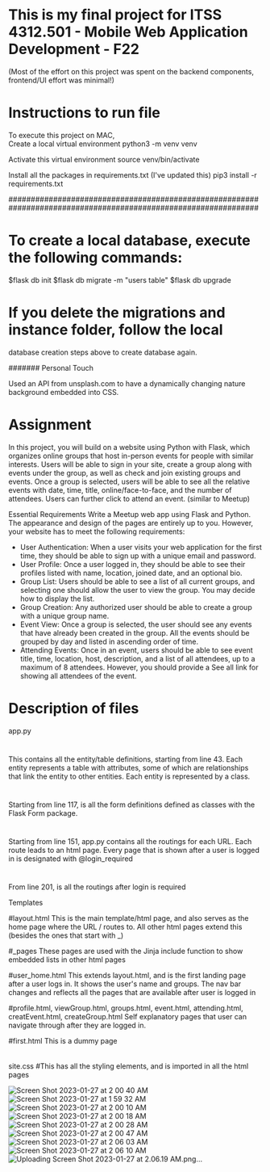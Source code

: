 # This is my final project for ITSS 4312.501 - Mobile Web Application Development - F22

(Most of the effort on this project was spent on the backend components, frontend/UI effort was minimal!)

# Instructions to run file

To execute this project on MAC,  
Create a local virtual environment
python3 -m venv venv

Activate this virtual environment
source venv/bin/activate

Install all the packages in requirements.txt (I've updated this)
pip3 install -r requirements.txt

########################################################
########################################################
# To create a local database, execute the following commands:

$flask db init
$flask db migrate -m "users table"
$flask db upgrade

# If you delete the migrations and instance folder, follow the local
database creation steps above to create database again.

#######
Personal Touch

Used an API from unsplash.com to have a dynamically changing nature 
background embedded into CSS.

# Assignment
In this project, you will build on a website using Python with Flask, which organizes online groups that host in-person events for people with similar interests. Users will be able to sign in your site, create a group along with events under the group, as well as check and join existing groups and events. Once a group is selected, users will be able to see all the relative events with date, time, title, online/face-to-face, and the number of attendees. Users can further click to attend an event. (similar to Meetup)

Essential Requirements
Write a Meetup web app using Flask and Python. The appearance and design of the pages are entirely up to you. However, your website has to meet the following requirements:

- User Authentication: When a user visits your web application for the first time, they should be able to sign up with a unique email and password. 
- User Profile: Once a user logged in, they should be able to see their profiles listed with name, location, joined date, and an optional bio. 
- Group List: Users should be able to see a list of all current groups, and selecting one should allow the user to view the group. You may decide how to display the list.
- Group Creation: Any authorized user should be able to create a group with a unique group name.
- Event View: Once a group is selected, the user should see any events that have already been created in the group. All the events should be grouped by day and listed in ascending order of time.
- Attending Events: Once in an event, users should be able to see event title, time, location, host, description, and a list of all attendees, up to a maximum of 8 attendees. However, you should provide a See all link for showing all attendees of the event.


# Description of files


app.py

#
This contains all the entity/table definitions, starting from line 43. 
Each entity represents a table with attributes, some of which are 
relationships that link the entity to other entities. Each entity is 
represented by a class.

#
Starting from line 117, is all the form definitions defined as classes
with the Flask Form package.

#
Starting from line 151, app.py contains all the routings for each URL.
Each route leads to an html page. Every page that is shown after 
a user is logged in is designated with @login_required

#
From line 201, is all the routings after login is required


Templates

#layout.html
This is the main template/html page, and also serves as the home page
where the URL / routes to. All other html pages extend this (besides
the ones that start with _)

#_pages
These pages are used with the Jinja include function to show embedded
lists in other html pages

#user_home.html
This extends layout.html, and is the first landing page after a user logs 
in. It shows the user's name and groups. The nav bar changes and reflects
all the pages that are available after user is logged in

#profile.html, viewGroup.html, groups.html, event.html, attending.html, creatEvent.html, createGroup.html
Self explanatory pages that user can navigate through after they are logged in.

#first.html
This is a dummy page 

######

site.css
#This has all the styling elements, and is imported in all the html pages

![Screen Shot 2023-01-27 at 2 00 40 AM](https://user-images.githubusercontent.com/70988841/215037306-8346aa9a-6cb6-450d-8df5-7af3f408c22b.png)
![Screen Shot 2023-01-27 at 1 59 32 AM](https://user-images.githubusercontent.com/70988841/215037418-d9d1ca2f-e774-49f1-847b-478cde8c98c4.png)
![Screen Shot 2023-01-27 at 2 00 10 AM](https://user-images.githubusercontent.com/70988841/215037477-0e93eb04-a8f5-4259-8319-987576c777d8.png)
![Screen Shot 2023-01-27 at 2 00 18 AM](https://user-images.githubusercontent.com/70988841/215037488-c58e3c7a-8548-4a86-aa18-3821d294889c.png)
![Screen Shot 2023-01-27 at 2 00 28 AM](https://user-images.githubusercontent.com/70988841/215037510-9b948541-dbcf-45bd-8ea5-6985999d3db1.png)
![Screen Shot 2023-01-27 at 2 00 47 AM](https://user-images.githubusercontent.com/70988841/215037524-42f74579-86f3-40cd-8390-720ef9283025.png)
![Screen Shot 2023-01-27 at 2 06 03 AM](https://user-images.githubusercontent.com/70988841/215037792-894d224d-80c8-4e90-8f71-640b083daf0a.png)
![Screen Shot 2023-01-27 at 2 06 10 AM](https://user-images.githubusercontent.com/70988841/215037806-3a43596e-e9e6-43c5-a3ad-948eb1318592.png)
![Uploading Screen Shot 2023-01-27 at 2.06.19 AM.png…]()
